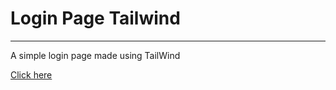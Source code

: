 # Login Page Tailwind

---

A simple login page made using TailWind

[Click here](https://raj-dash.github.io/LoginPageTailwind/)
